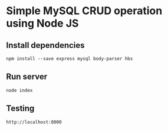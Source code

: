 # Simple MySQL CRUD operation using Node JS

## Install dependencies
```
npm install --save express mysql body-parser hbs
```

## Run server
```
node index
```

## Testing
```
http://localhost:8000
```